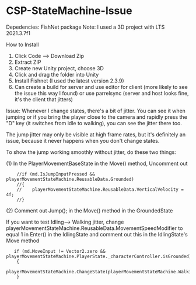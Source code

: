 # CSP-StateMachine-Issue

Depedencies:
FishNet package
Note:
I used a 3D project with LTS 2021.3.7f1

How to Install
1. Click Code --> Download Zip
2. Extract ZIP
3. Create new Unity project, choose 3D
4. Click and drag the folder into Unity
5. Install Fishnet (I used the latest version 2.3.9)
6. Can create a build for server and use editor for client (more likely to see the issue this way I found) or use parrelsync (server and host looks fine, it's the client that jitters)

Issue: Whenever I change states, there's a bit of jitter. You can see it when jumping or if you bring the player close to the camera and rapidly press the "D" key (it switches from idle to walking), you can see the jitter there too. 

The jump jitter may only be visible at high frame rates, but it's definitely an issue, because it never happens when you don't change states.

To show the jump working smoothly without jitter, do these two things:

(1) In the PlayerMovementBaseState in the Move() method, Uncomment out     

        //if (md.IsJumpInputPressed && playerMovementStateMachine.ReusableData.Grounded)
        //{
        //    playerMovementStateMachine.ReusableData.VerticalVelocity = 4f;
        //}
        
 (2) Comment out Jump(); in the Move() method in the GroundedState

If you want to test Idling--> Walking jitter, change  playerMovementStateMachine.ReusableData.MovementSpeedModifier to equal 1 in Enter() in the IdlingState and comment out this in the IdlingState's Move method

       if (md.MoveInput != Vector2.zero && playerMovementStateMachine.PlayerState._characterController.isGrounded)
        {
            playerMovementStateMachine.ChangeState(playerMovementStateMachine.WalkingState);
        }
